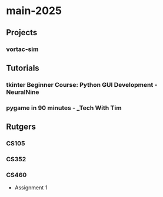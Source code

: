 # main-2025
## Projects
### vortac-sim
## Tutorials
### tkinter Beginner Course: Python GUI Development - __NeuralNine__
### pygame in 90 minutes - ___Tech With Tim__
## Rutgers
### CS105
### CS352
### CS460
* Assignment 1
